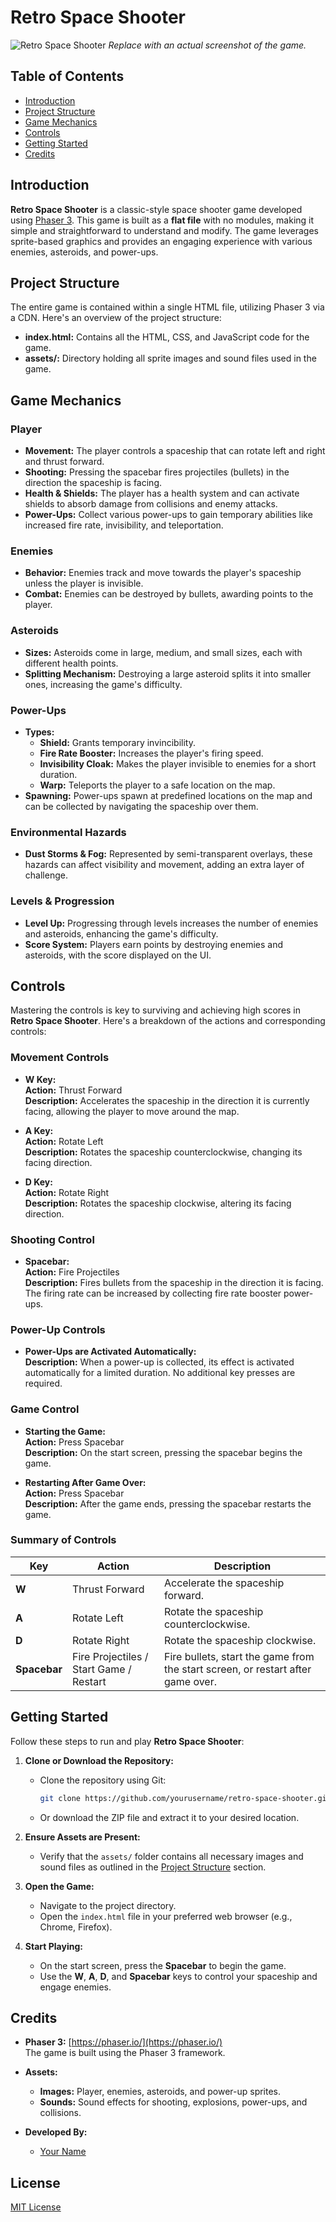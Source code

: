 # Retro Space Shooter

![Retro Space Shooter](assets/screenshot.png)
*Replace with an actual screenshot of the game.*

## Table of Contents
- [Introduction](#introduction)
- [Project Structure](#project-structure)
- [Game Mechanics](#game-mechanics)
- [Controls](#controls)
- [Getting Started](#getting-started)
- [Credits](#credits)

## Introduction

**Retro Space Shooter** is a classic-style space shooter game developed using [Phaser 3](https://phaser.io/). This game is built as a **flat file** with no modules, making it simple and straightforward to understand and modify. The game leverages sprite-based graphics and provides an engaging experience with various enemies, asteroids, and power-ups.

## Project Structure

The entire game is contained within a single HTML file, utilizing Phaser 3 via a CDN. Here's an overview of the project structure:


- **index.html:** Contains all the HTML, CSS, and JavaScript code for the game.
- **assets/:** Directory holding all sprite images and sound files used in the game.

## Game Mechanics

### **Player**
- **Movement:** The player controls a spaceship that can rotate left and right and thrust forward.
- **Shooting:** Pressing the spacebar fires projectiles (bullets) in the direction the spaceship is facing.
- **Health & Shields:** The player has a health system and can activate shields to absorb damage from collisions and enemy attacks.
- **Power-Ups:** Collect various power-ups to gain temporary abilities like increased fire rate, invisibility, and teleportation.

### **Enemies**
- **Behavior:** Enemies track and move towards the player's spaceship unless the player is invisible.
- **Combat:** Enemies can be destroyed by bullets, awarding points to the player.

### **Asteroids**
- **Sizes:** Asteroids come in large, medium, and small sizes, each with different health points.
- **Splitting Mechanism:** Destroying a large asteroid splits it into smaller ones, increasing the game's difficulty.

### **Power-Ups**
- **Types:**
  - **Shield:** Grants temporary invincibility.
  - **Fire Rate Booster:** Increases the player's firing speed.
  - **Invisibility Cloak:** Makes the player invisible to enemies for a short duration.
  - **Warp:** Teleports the player to a safe location on the map.
- **Spawning:** Power-ups spawn at predefined locations on the map and can be collected by navigating the spaceship over them.

### **Environmental Hazards**
- **Dust Storms & Fog:** Represented by semi-transparent overlays, these hazards can affect visibility and movement, adding an extra layer of challenge.

### **Levels & Progression**
- **Level Up:** Progressing through levels increases the number of enemies and asteroids, enhancing the game's difficulty.
- **Score System:** Players earn points by destroying enemies and asteroids, with the score displayed on the UI.

## Controls

Mastering the controls is key to surviving and achieving high scores in **Retro Space Shooter**. Here's a breakdown of the actions and corresponding controls:

### **Movement Controls**
- **W Key:**  
  **Action:** Thrust Forward  
  **Description:** Accelerates the spaceship in the direction it is currently facing, allowing the player to move around the map.

- **A Key:**  
  **Action:** Rotate Left  
  **Description:** Rotates the spaceship counterclockwise, changing its facing direction.

- **D Key:**  
  **Action:** Rotate Right  
  **Description:** Rotates the spaceship clockwise, altering its facing direction.

### **Shooting Control**
- **Spacebar:**  
  **Action:** Fire Projectiles  
  **Description:** Fires bullets from the spaceship in the direction it is facing. The firing rate can be increased by collecting fire rate booster power-ups.

### **Power-Up Controls**
- **Power-Ups are Activated Automatically:**  
  **Description:** When a power-up is collected, its effect is activated automatically for a limited duration. No additional key presses are required.

### **Game Control**
- **Starting the Game:**  
  **Action:** Press Spacebar  
  **Description:** On the start screen, pressing the spacebar begins the game.

- **Restarting After Game Over:**  
  **Action:** Press Spacebar  
  **Description:** After the game ends, pressing the spacebar restarts the game.

### **Summary of Controls**

| **Key**       | **Action**               | **Description**                                              |
|---------------|--------------------------|--------------------------------------------------------------|
| **W**         | Thrust Forward           | Accelerate the spaceship forward.                            |
| **A**         | Rotate Left              | Rotate the spaceship counterclockwise.                       |
| **D**         | Rotate Right             | Rotate the spaceship clockwise.                              |
| **Spacebar**  | Fire Projectiles / Start Game / Restart | Fire bullets, start the game from the start screen, or restart after game over. |

## Getting Started

Follow these steps to run and play **Retro Space Shooter**:

1. **Clone or Download the Repository:**
   - Clone the repository using Git:
     ```bash
     git clone https://github.com/yourusername/retro-space-shooter.git
     ```
   - Or download the ZIP file and extract it to your desired location.

2. **Ensure Assets are Present:**
   - Verify that the `assets/` folder contains all necessary images and sound files as outlined in the [Project Structure](#project-structure) section.

3. **Open the Game:**
   - Navigate to the project directory.
   - Open the `index.html` file in your preferred web browser (e.g., Chrome, Firefox).

4. **Start Playing:**
   - On the start screen, press the **Spacebar** to begin the game.
   - Use the **W**, **A**, **D**, and **Spacebar** keys to control your spaceship and engage enemies.

## Credits

- **Phaser 3:** [https://phaser.io/](https://phaser.io/)  
  The game is built using the Phaser 3 framework.

- **Assets:**  
  - **Images:** Player, enemies, asteroids, and power-up sprites.
  - **Sounds:** Sound effects for shooting, explosions, power-ups, and collisions.

- **Developed By:**  
  - [Your Name](https://github.com/yourusername)

## License

[MIT License](LICENSE)

